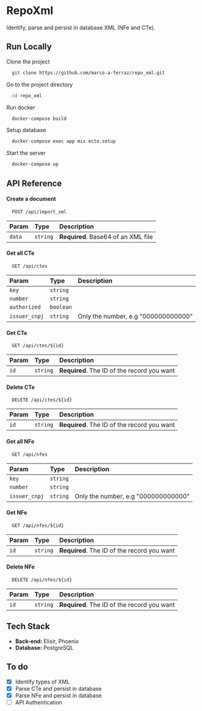 # RepoXml

Identify, parse and persist in database XML (NFe and CTe).

## Run Locally

Clone the project

```bash
  git clone https://github.com/marco-a-ferraz/repo_xml.git
```

Go to the project directory

```bash
  cd repo_xml
```

Run docker

```bash
  docker-compose build
```

Setup database

```bash
  docker-compose exec app mix ecto.setup
```

Start the server
```bash
  docker-compose up
```

## API Reference

#### Create a document

```http
  POST /api/import_xml
```

| Param   | Type       | Description                           |
| :---------- | :--------- | :---------------------------------- |
| `data` | `string` | **Required**. Base64 of an XML file |


#### Get all CTe

```http
  GET /api/ctes
```

| Param   | Type       | Description                                   |
| :---------- | :--------- | :------------------------------------------ |
| `key`      | `string` |   |
| `number`      | `string` |   |
| `authorized` | `boolean` | |
| `issuer_cnpj` | `string` | Only the number, e.g "000000000000"|


#### Get CTe

```http
  GET /api/ctes/${id}
```

| Param   | Type       | Description                                   |
| :---------- | :--------- | :------------------------------------------ |
| `id`      | `string` | **Required**. The ID of the record you want |

#### Delete CTe

```http
  DELETE /api/ctes/${id}
```

| Param   | Type       | Description                                   |
| :---------- | :--------- | :------------------------------------------ |
| `id`      | `string` | **Required**. The ID of the record you want |

#### Get all NFe

```http
  GET /api/nfes
```

| Param   | Type       | Description                                   |
| :---------- | :--------- | :------------------------------------------ |
| `key`      | `string` |   |
| `number`      | `string` |   |
| `issuer_cnpj` | `string` | Only the number, e.g "000000000000"|


#### Get NFe

```http
  GET /api/nfes/${id}
```

| Param   | Type       | Description                                   |
| :---------- | :--------- | :------------------------------------------ |
| `id`      | `string` | **Required**. The ID of the record you want |

#### Delete NFe

```http
  DELETE /api/nfes/${id}
```

| Param   | Type       | Description                                   |
| :---------- | :--------- | :------------------------------------------ |
| `id`      | `string` | **Required**. The ID of the record you want |



## Tech Stack

* **Back-end:** Elixir, Phoenix
* **Database:** PostgreSQL


## To do
- [x]   Identify types of XML
- [x]   Parse CTe and persist in database
- [x]   Parse NFe and persist in database
- [ ]   API Authentication